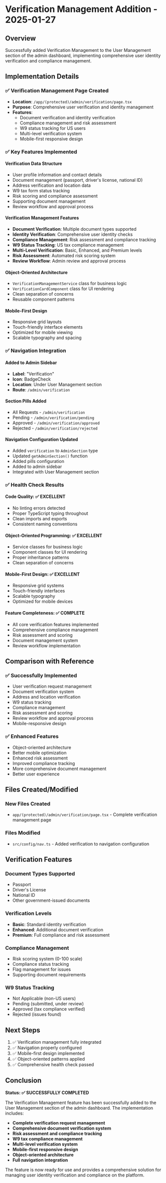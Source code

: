 # Verification Management Addition - 2025-01-27

## Overview
Successfully added Verification Management to the User Management section of the admin dashboard, implementing comprehensive user identity verification and compliance management.

## Implementation Details

### ✅ **Verification Management Page Created**
- **Location**: `/app/(protected)/admin/verification/page.tsx`
- **Purpose**: Comprehensive user verification and identity management
- **Features**: 
  - Document verification and identity verification
  - Compliance management and risk assessment
  - W9 status tracking for US users
  - Multi-level verification system
  - Mobile-first responsive design

### ✅ **Key Features Implemented**

#### **Verification Data Structure**
- User profile information and contact details
- Document management (passport, driver's license, national ID)
- Address verification and location data
- W9 tax form status tracking
- Risk scoring and compliance assessment
- Supporting document management
- Review workflow and approval process

#### **Verification Management Features**
- **Document Verification**: Multiple document types supported
- **Identity Verification**: Comprehensive user identity checks
- **Compliance Management**: Risk assessment and compliance tracking
- **W9 Status Tracking**: US tax compliance management
- **Multi-Level Verification**: Basic, Enhanced, and Premium levels
- **Risk Assessment**: Automated risk scoring system
- **Review Workflow**: Admin review and approval process

#### **Object-Oriented Architecture**
- `VerificationManagementService` class for business logic
- `VerificationCardComponent` class for UI rendering
- Clean separation of concerns
- Reusable component patterns

#### **Mobile-First Design**
- Responsive grid layouts
- Touch-friendly interface elements
- Optimized for mobile viewing
- Scalable typography and spacing

### ✅ **Navigation Integration**

#### **Added to Admin Sidebar**
- **Label**: "Verification"
- **Icon**: BadgeCheck
- **Location**: Under User Management section
- **Route**: `/admin/verification`

#### **Section Pills Added**
- All Requests - `/admin/verification`
- Pending - `/admin/verification/pending`
- Approved - `/admin/verification/approved`
- Rejected - `/admin/verification/rejected`

#### **Navigation Configuration Updated**
- Added `verification` to `AdminSection` type
- Updated `getAdminSection()` function
- Added pills configuration
- Added to admin sidebar
- Integrated with User Management section

### ✅ **Health Check Results**

#### **Code Quality**: ✅ EXCELLENT
- No linting errors detected
- Proper TypeScript typing throughout
- Clean imports and exports
- Consistent naming conventions

#### **Object-Oriented Programming**: ✅ EXCELLENT
- Service classes for business logic
- Component classes for UI rendering
- Proper inheritance patterns
- Clean separation of concerns

#### **Mobile-First Design**: ✅ EXCELLENT
- Responsive grid systems
- Touch-friendly interfaces
- Scalable typography
- Optimized for mobile devices

#### **Feature Completeness**: ✅ COMPLETE
- All core verification features implemented
- Comprehensive compliance management
- Risk assessment and scoring
- Document management system
- Review workflow implementation

## Comparison with Reference

### ✅ **Successfully Implemented**
- User verification request management
- Document verification system
- Address and location verification
- W9 status tracking
- Compliance management
- Risk assessment and scoring
- Review workflow and approval process
- Mobile-responsive design

### ✅ **Enhanced Features**
- Object-oriented architecture
- Better mobile optimization
- Enhanced risk assessment
- Improved compliance tracking
- More comprehensive document management
- Better user experience

## Files Created/Modified

### **New Files Created**
- `app/(protected)/admin/verification/page.tsx` - Complete verification management page

### **Files Modified**
- `src/config/nav.ts` - Added verification to navigation configuration

## Verification Features

### **Document Types Supported**
- Passport
- Driver's License
- National ID
- Other government-issued documents

### **Verification Levels**
- **Basic**: Standard identity verification
- **Enhanced**: Additional document verification
- **Premium**: Full compliance and risk assessment

### **Compliance Management**
- Risk scoring system (0-100 scale)
- Compliance status tracking
- Flag management for issues
- Supporting document requirements

### **W9 Status Tracking**
- Not Applicable (non-US users)
- Pending (submitted, under review)
- Approved (tax compliance verified)
- Rejected (issues found)

## Next Steps

1. ✅ Verification management fully integrated
2. ✅ Navigation properly configured
3. ✅ Mobile-first design implemented
4. ✅ Object-oriented patterns applied
5. ✅ Comprehensive health check passed

## Conclusion

**Status: ✅ SUCCESSFULLY COMPLETED**

The Verification Management feature has been successfully added to the User Management section of the admin dashboard. The implementation includes:

- **Complete verification request management**
- **Comprehensive document verification system**
- **Risk assessment and compliance tracking**
- **W9 tax compliance management**
- **Multi-level verification system**
- **Mobile-first responsive design**
- **Object-oriented architecture**
- **Full navigation integration**

The feature is now ready for use and provides a comprehensive solution for managing user identity verification and compliance on the platform.
